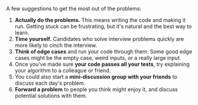 A few suggestions to get the most out of the problems:

1. **Actually do the problems.** This means writing the code and making it run. Getting stuck can be frustrating, but it's natural and the best way to learn.
2. **Time yourself.** Candidates who solve interview problems quickly are more likely to cinch the interview.
3. **Think of edge cases** and run your code through them. Some good edge cases might be the empty case, weird inputs, or a really large input.
4. Once you've made sure **your code passes all your tests**, try explaining your algorithm to a colleague or friend.
5. You could also start a **mini-discussion group with your friends** to discuss each day's problem.
6. **Forward a problem** to people you think might enjoy it, and discuss potential solutions with them.